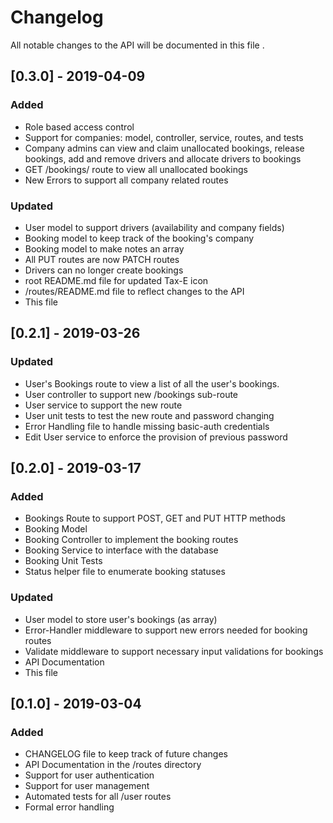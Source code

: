 # Changelog
All notable changes to the API will be documented in this file .

## [0.3.0] - 2019-04-09
### Added
- Role based access control
- Support for companies: model, controller, service, routes, and tests
- Company admins can view and claim unallocated bookings, release bookings, add and remove drivers and allocate drivers to bookings
- GET /bookings/ route to view all unallocated bookings
- New Errors to support all company related routes

### Updated
- User model to support drivers (availability and company fields)
- Booking model to keep track of the booking's company
- Booking model to make notes an array
- All PUT routes are now PATCH routes
- Drivers can no longer create bookings
- root README.md file for updated Tax-E icon
- /routes/README.md file to reflect changes to the API
- This file

## [0.2.1] - 2019-03-26
### Updated
- User's Bookings route to view a list of all the user's bookings.
- User controller to support new /bookings sub-route
- User service to support the new route
- User unit tests to test the new route and password changing
- Error Handling file to handle missing basic-auth credentials
- Edit User service to enforce the provision of previous password

## [0.2.0] - 2019-03-17
### Added
- Bookings Route to support POST, GET and PUT HTTP methods
- Booking Model
- Booking Controller to implement the booking routes
- Booking Service to interface with the database
- Booking Unit Tests
- Status helper file to enumerate booking statuses

### Updated
- User model to store user's bookings (as array)
- Error-Handler middleware to support new errors needed for booking routes
- Validate middleware to support necessary input validations for bookings
- API Documentation
- This file

## [0.1.0] - 2019-03-04
### Added
- CHANGELOG file to keep track of future changes
- API Documentation in the /routes directory
- Support for user authentication
- Support for user management
- Automated tests for all /user routes
- Formal error handling 